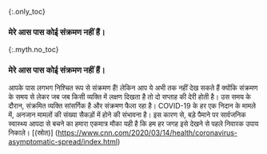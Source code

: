 {:.only_toc} 
 ### मेरे आस पास कोई संक्रमण नहीं हैं। 

 {:.myth.no_toc} 
 ### मेरे आस पास कोई संक्रमण नहीं हैं। 

आपके पास लगभग निश्चित रूप से संक्रमण हैं! लेकिन आप ये अभी तक नहीं देख सकते हैं क्योंकि संक्रमण के समय से लेकर जब जब किसी व्यक्ति में लक्षण दिखता है तो दो सप्ताह की देरी होती है। उस समय के दौरान, संक्रमित व्यक्ति सांसर्गिक है और संक्रमण फैला रहा है। COVID-19 के हर एक निदान के मामले में, अनजान मामलों की संख्या सैकड़ों में होने की संभावना है। इस कारण से, बड़े पैमाने पर सार्वजनिक स्वास्थ्य आपदा से बचने का हमारा एकमात्र मौका यही है कि हम हर जगह इसे देखने से पहले निवारक उपाय निकाले। [(स्रोत)] (https://www.cnn.com/2020/03/14/health/coronavirus-asymptomatic-spread/index.html)
